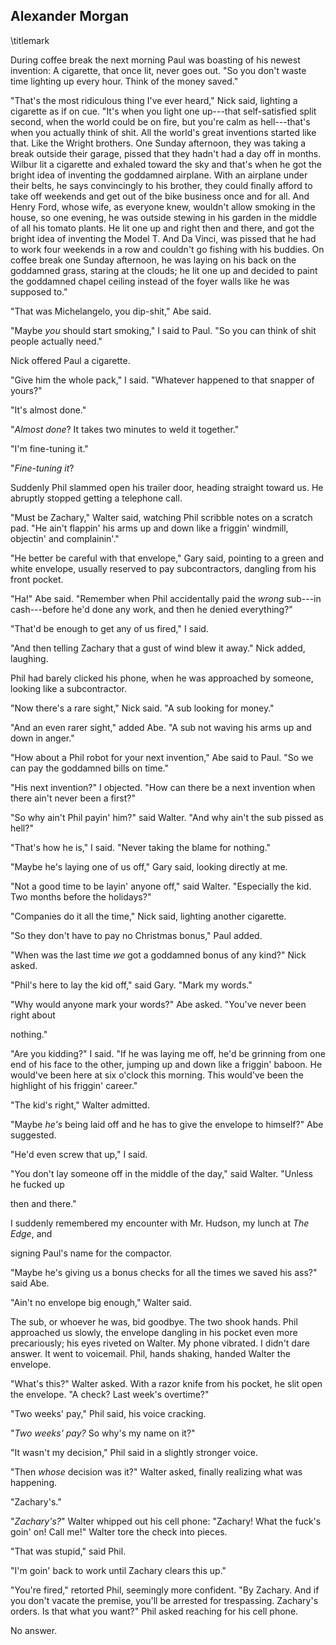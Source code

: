 ## Alexander Morgan
\titlemark

During coffee break the next morning Paul was boasting of his newest
invention: A cigarette, that once lit, never goes out. "So you don't
waste time lighting up every hour. Think of the money saved."

"That's the most ridiculous thing I've ever heard," Nick said, lighting
a cigarette as if on cue. "It's when you light one up---that
self-satisfied split second, when the world could be on fire, but you're
calm as hell---that's when you actually think of shit. All the world's
great inventions started like that. Like the Wright brothers. One Sunday
afternoon, they was taking a break outside their garage, pissed that
they hadn't had a day off in months. Wilbur lit a cigarette and exhaled
toward the sky and that's when he got the bright idea of inventing the
goddamned airplane. With an airplane under their belts, he says
convincingly to his brother, they could finally afford to take off
weekends and get out of the bike business once and for all. And Henry
Ford, whose wife, as everyone knew, wouldn't allow smoking in the house,
so one evening, he was outside stewing in his garden in the middle of
all his tomato plants. He lit one up and right then and there, and got
the bright idea of inventing the Model T. And Da Vinci, was pissed that
he had to work four weekends in a row and couldn't go fishing with his
buddies. On coffee break one Sunday afternoon, he was laying on his back
on the goddamned grass, staring at the clouds; he lit one up and decided
to paint the goddamned chapel ceiling instead of the foyer walls like he
was supposed to."

"That was Michelangelo, you dip-shit," Abe said.

"Maybe *you* should start smoking," I said to Paul. "So you can think of
shit people actually need."

Nick offered Paul a cigarette.

"Give him the whole pack," I said. "Whatever happened to that snapper of
yours?"

"It's almost done."

"*Almost done*? It takes two minutes to weld it together."

"I'm fine-tuning it."

"*Fine-tuning it*?

Suddenly Phil slammed open his trailer door, heading straight toward us.
He abruptly stopped getting a telephone call.

"Must be Zachary," Walter said, watching Phil scribble notes on a
scratch pad. "He ain't flappin' his arms up and down like a friggin'
windmill, objectin' and complainin'."

"He better be careful with that envelope," Gary said, pointing to a
green and white envelope, usually reserved to pay subcontractors,
dangling from his front pocket.

"Ha!" Abe said. "Remember when Phil accidentally paid the *wrong*
sub---in cash---before he'd done any work, and then he denied
everything?"

"That'd be enough to get any of us fired," I said.

"And then telling Zachary that a gust of wind blew it away." Nick added,
laughing.

Phil had barely clicked his phone, when he was approached by someone,
looking like a subcontractor.

"Now there's a rare sight," Nick said. "A sub looking for money."

"And an even rarer sight," added Abe. "A sub not waving his arms up and
down in anger."

"How about a Phil robot for your next invention," Abe said to Paul. "So
we can pay the goddamned bills on time."

"His next invention?" I objected. "How can there be a next invention
when there ain't never been a first?"

"So why ain't Phil payin' him?" said Walter. "And why ain't the sub
pissed as hell?"

"That's how he is," I said. "Never taking the blame for nothing."

"Maybe he's laying one of us off," Gary said, looking directly at me.

"Not a good time to be layin' anyone off," said Walter. "Especially the
kid. Two months before the holidays?"

"Companies do it all the time," Nick said, lighting another cigarette.

"So they don't have to pay no Christmas bonus," Paul added.

"When was the last time *we* got a goddamned bonus of any kind?" Nick
asked.

"Phil's here to lay the kid off," said Gary. "Mark my words."

"Why would anyone mark your words?" Abe asked. "You've never been
right about

nothing."

"Are you kidding?" I said. "If he was laying me off, he'd be grinning
from one end of his face to the other, jumping up and down like a
friggin' baboon. He would've been here at six o'clock this morning. This
would've been the highlight of his friggin' career."

"The kid's right," Walter admitted.

"Maybe *he's* being laid off and he has to give the envelope to
himself?" Abe suggested.

"He'd even screw that up," I said.

"You don't lay someone off in the middle of the day," said Walter.
"Unless he fucked up

then and there."

I suddenly remembered my encounter with Mr. Hudson, my lunch at *The
Edge*, and

signing Paul's name for the compactor.

"Maybe he's giving us a bonus checks for all the times we saved his
ass?" said Abe.

"Ain't no envelope big enough," Walter said.

The sub, or whoever he was, bid goodbye. The two shook hands. Phil
approached us slowly, the envelope dangling in his pocket even more
precariously; his eyes riveted on Walter. My phone vibrated. I didn't
dare answer. It went to voicemail. Phil, hands shaking, handed Walter
the envelope.

"What's this?" Walter asked. With a razor knife from his pocket, he slit
open the envelope. "A check? Last week's overtime?"

"Two weeks' pay," Phil said, his voice cracking.

"*Two weeks' pay?* So why's my name on it?"

"It wasn't my decision," Phil said in a slightly stronger voice.

"Then *whose* decision was it?" Walter asked, finally realizing what
was happening.

"Zachary's."

"*Zachary's?*" Walter whipped out his cell phone: "Zachary! What the
fuck's goin' on!
Call me!" Walter tore the check into pieces.

"That was stupid," said Phil.

"I'm goin' back to work until Zachary clears this up."

"You're fired," retorted Phil, seemingly more confident. "By Zachary.
And if you
don't vacate the premise, you'll be arrested for trespassing. Zachary's
orders. Is that what you want?" Phil asked reaching for his cell phone.

No answer.
